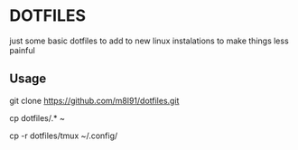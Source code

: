 # DOTFILES
just some basic dotfiles to add to new linux instalations to make things less painful

## Usage
git clone  https://github.com/m8l91/dotfiles.git

cp dotfiles/.* ~

cp -r dotfiles/tmux ~/.config/
 
